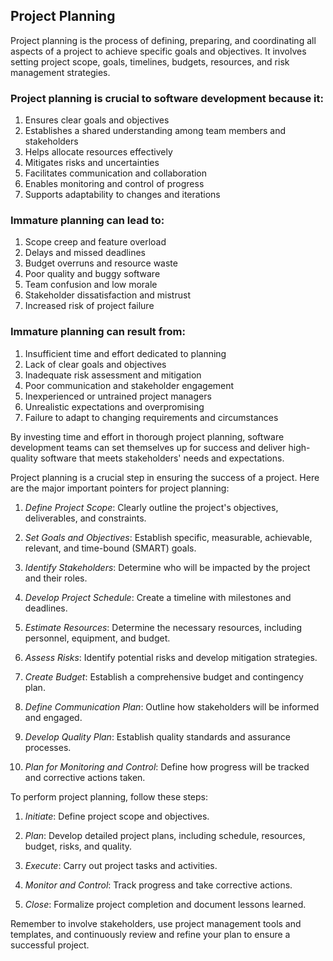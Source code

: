 ## Project Planning    

Project planning is the process of defining, preparing, and coordinating all aspects of a project to achieve specific goals and objectives. It involves setting project scope, goals, timelines, budgets, resources, and risk management strategies.

### Project planning is crucial to software development because it:

1. Ensures clear goals and objectives
2. Establishes a shared understanding among team members and stakeholders
3. Helps allocate resources effectively
4. Mitigates risks and uncertainties
5. Facilitates communication and collaboration
6. Enables monitoring and control of progress
7. Supports adaptability to changes and iterations

### Immature planning can lead to:

1. Scope creep and feature overload
2. Delays and missed deadlines
3. Budget overruns and resource waste
4. Poor quality and buggy software
5. Team confusion and low morale
6. Stakeholder dissatisfaction and mistrust
7. Increased risk of project failure

### Immature planning can result from:

1. Insufficient time and effort dedicated to planning
2. Lack of clear goals and objectives
3. Inadequate risk assessment and mitigation
4. Poor communication and stakeholder engagement
5. Inexperienced or untrained project managers
6. Unrealistic expectations and overpromising
7. Failure to adapt to changing requirements and circumstances

By investing time and effort in thorough project planning, software development teams can set themselves up for success and deliver high-quality software that meets stakeholders' needs and expectations.


Project planning is a crucial step in ensuring the success of a project. Here are the major important pointers for project planning:

1. *Define Project Scope*: Clearly outline the project's objectives, deliverables, and constraints.

2. *Set Goals and Objectives*: Establish specific, measurable, achievable, relevant, and time-bound (SMART) goals.

3. *Identify Stakeholders*: Determine who will be impacted by the project and their roles.

4. *Develop Project Schedule*: Create a timeline with milestones and deadlines.

5. *Estimate Resources*: Determine the necessary resources, including personnel, equipment, and budget.

6. *Assess Risks*: Identify potential risks and develop mitigation strategies.

7. *Create Budget*: Establish a comprehensive budget and contingency plan.

8. *Define Communication Plan*: Outline how stakeholders will be informed and engaged.

9. *Develop Quality Plan*: Establish quality standards and assurance processes.

10. *Plan for Monitoring and Control*: Define how progress will be tracked and corrective actions taken.

To perform project planning, follow these steps:

1. *Initiate*: Define project scope and objectives.

2. *Plan*: Develop detailed project plans, including schedule, resources, budget, risks, and quality.

3. *Execute*: Carry out project tasks and activities.

4. *Monitor and Control*: Track progress and take corrective actions.

5. *Close*: Formalize project completion and document lessons learned.

Remember to involve stakeholders, use project management tools and templates, and continuously review and refine your plan to ensure a successful project.